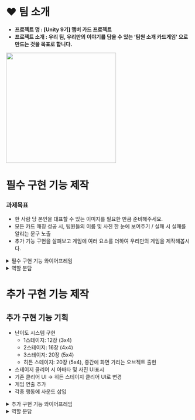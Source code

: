 # ❤ 팀 소개
- **프로젝트 명 :  [Unity 9기] 맴버 카드 프로젝트**
- **프로젝트 소개 :  우리 팀, 우리만의 이야기를 담을 수 있는 ‘팀원 소개 카드게임’ 으로 만드는 것을 목표로 합니다.**
<img src="https://github.com/user-attachments/assets/68e1279e-9c20-4b58-99f7-8ca8cf8c07b9" width="300" />



# 필수 구현 기능 제작
### 과제목표
    
- 한 사람 당 본인을 대표할 수 있는 이미지를 필요한 만큼 준비해주세요.
- 모든 카드 매칭 성공 시, 팀원들의 이름 및 사진 한 눈에 보여주기 / 실패 시 실패를 알리는 문구 노출
- 추가 기능 구현을 살펴보고 게임에 여러 요소를 더하여 우리만의 게임을 제작해봅시다.


<details>
<summary>필수 구현 기능 와이어프레임</summary>

![image](https://github.com/user-attachments/assets/a8869c53-8fb4-42c1-820a-92e9af98c90b)

</details>

<details>
<summary> 역할 분담 </summary>

1. 이준영 : StartScene, Audio(시작 화면, 화면 전환)
<details>
<summary> 작업물 </summary>
StageManager.cs
```csharp
int stage;

    public GameObject stage2;
    public GameObject stage3;
    public GameObject hiddenStage;

    private void Start()
    {
    	AudioManager.instance.BGMSound();

        stage = PlayerPrefs.GetInt("stageClear");

        if(stage >= 2)
        {
            stage2.SetActive(true);
        }
        if(stage >= 3)
        {
            stage3.SetActive(true);
        }
        if(stage >= 4)
        {
            hiddenStage.SetActive(true);
        }
    }

```
StageScene의 UI를 관리하기 위한 코드이다. PlayerPrefs에 저장된 나의 스테이지 클리어 기록을 가져와서 입장 가능한 stage를 표시한다.
BGMSound()가 있는 이유는 MainScene에서 실패한 후 돌아오면 사운드가 변경되지 않기 때문이다.
![image](https://github.com/user-attachments/assets/1279df3c-b9aa-45a5-bb8f-eaa18bf5abd8)

```csharp

    void Start()
    {
        PlayerPrefs.SetInt("stageClear",1);   //test Code
    }

```
게임의 클리어 기록을 초기화하기 위한 코드이다. StartScene에 있는 ResetCode 오브젝트를 활성화하고 실행하면 클리어 기록이 초기화 된다.
![image](https://github.com/user-attachments/assets/1933bbe6-d527-4eb1-8228-001a72ece823)

</details>

2. 한예준 : Card (랜덤 이미지 삽입)
3. 최홍진 : UI (시간 측정, 게임 종료 UI)
4. 송치웅 : GameManager (게임 진행에 필요한 C# 작성)
5. 윤지민 : Board (카드 랜덤 배치 및 뒤집기, 파괴)







</details>





















































# 추가 구현 기능 제작
## 추가 구현 기능 기획
- 난이도 시스템 구현
  - 1스테이지: 12장 (3x4)
  - 2스테이지: 16장 (4x4)
  - 3스테이지: 20장 (5x4)
  - 히든 스테이지: 20장 (5x4), 중간에 화면 가리는 오브젝트 출현
- 스테이지 클리어 시 아바타 및 사진 UI표시
- 기존 클리어 UI → 히든 스테이지 클리어 UI로 변경
- 게임 연출 추가
- 각종 행동에 사운드 삽입


</details>

<details>
<summary>추가 구현 기능 와이어프레임</summary>

![image (1)](https://github.com/user-attachments/assets/9bce4bca-68ec-476e-b479-f991524d396f)

[FigJam 링크](https://www.figma.com/board/kqfsLfo242uS1RmSHz0248/Welcome-to-FigJam?node-id=0-1&p=f&t=LT1XHxGTUypk7tS4-0)

</details>















<details>
<summary> 역할 분담 </summary>

## 1. 게임에 필요한 매니저 추가 작성
게임 매니저 추가기능 작성 (송치웅)
- 난이도 시스템 추가 (정보 값을 저장하여 다른 씬으로 전달)
- 각 스테이지에 60초 시간 제한 추가
- 게임 오버 시 점수와 스테이지 표기 추가
    
버튼 매니저 추가 (이준영)
-스테이지 이동 버튼, 게임 재시작 버튼 등 일괄 관리
<details>
<summary> 작업물 </summary>

Button.cs
```csharp
    AudioSource audioSource;
    public AudioClip clip;  //go sound

    private void Start()
    {
        audioSource = GetComponent<AudioSource>();
    }

    public void StartStage1()
    {
        //for GameManager and Board 
        PlayerPrefs.SetInt("stage", 1);	//1스테이지로 갈거야라고 GameManager에게 전달
        Time.timeScale = 1;	//timeScale이 1이어야 invoke가 실행 됨
        audioSource.PlayOneShot(clip);	//go sound 실행
        Invoke("StartGameInvoke", 0.5f);    //go sound를 들을 수 있게 0.5초의 간격
    }    
    public void StartStage2()
    {
        PlayerPrefs.SetInt("stage", 2);
        Time.timeScale = 1;
        audioSource.PlayOneShot(clip);
        Invoke("StartGameInvoke", 0.5f);
    }    
    public void StartStage3()
    {
        PlayerPrefs.SetInt("stage", 3);
        Time.timeScale = 1;
        audioSource.PlayOneShot(clip);
        Invoke("StartGameInvoke", 0.5f);
    }    
    public void StartStageHidden()
    {
        PlayerPrefs.SetInt("stage", 4);
        Time.timeScale = 1;
        audioSource.PlayOneShot(clip);
        Invoke("StartGameInvoke", 0.5f);
    }

    public void retryButton()
    {
        //현재 스테이지로 다시 간다고 GameManager 보내기
        PlayerPrefs.SetInt("stage", GameManager.Instance.getStage());
        SceneManager.LoadScene("MainScene");    //cat't play Invoke
    }

    public void stageButton()	//StageScene으로 넘어가는 코드
    {
        SceneManager.LoadScene("StageScene");
    }

    void StartGameInvoke()	//간격을 만들기 위한 인보크
    {
        SceneManager.LoadScene("MainScene");
    }

```
Button.cs는 Button을 관리하기 위해서 만든 스크립트이다. StartStage는 GameManager에게 현재 스테이지 정보를 넘기는 역할도 하고 있다.
Button이 한 스테이지에서 많이 있기도 하고 소리도 들어가야 하기 때문에 ButtonManager라는 오브젝트를 만들어서 관리하였다.

</details>

사운드 매니저 추가 (이준영)
- 카드를 클릭하거나 뒤집을 때, 게임이 시작될 때, 진행 중 성공 또는 실패 시 효과음을 삽입
- 타이머 시간이 촉박할 때, 게이머에게 경고하는 배경 음악으로 변경

<details>
<summary> 작업물 </summary>
AudioManager.cs
```csharp
//Singleton
    public static AudioManager instance;
    
    AudioSource audioSource;
    public AudioClip BGMClip;  //BGM
    public AudioClip timeOutClip;   //timeOut
    public AudioClip hurryUpSound;  //hurry up

    private void Awake()
    {
        if(instance == null)
        {
            instance = this;
            DontDestroyOnLoad(gameObject);
        }
        else
        {
            Destroy(gameObject);
        }

    }

    void Start()
    {
        audioSource = GetComponent<AudioSource>();

        BGMSound();
    }

    public void timeOutSound()
    {
        audioSource.PlayOneShot(hurryUpSound);  //one play
        audioSource.clip = timeOutClip;
        audioSource.Play(); //loop play
    }

    public void BGMSound()
    {
        audioSource.clip = BGMClip;
        audioSource.Play(); //loop play
    }


```
AudioManager.cs는 주로 BGM을 다루는 스크립트이다. 게임 시작 시에는 BGM이 나오지만 게임 플레이 중 20초 이내로 가게 되면 hurry up 사운드와 함께 째깍째깍하는 소리로 바뀌게하기 위해서 timeOutSound()함수를 만들었다.
AudioManager 오브젝트에는 AudioSource 컴포넌트의 loop를 true값으로 바꿔줘야 소리가 정상 작동 할 수 있다. 만약 이와 다른 방법으로 하고 싶다면 Start()함수에서 audioSource.loop = true; 를 추가하면 된다.

</details>

    
## 2. 게임에 연출 (한예준)
카드가 뒤집어지는 모습을 애니메이션으로 추가
- 카드를 클릭했을 때 애니메이션으로 Y축을 180도 회전
- 두 카드의 사진이 서로 같을 시 회전하며 소멸하는 애니메이션 추가
- 두 카드의 사진이 서로 다를 시
    
## 3. 스테이지 or 난이도 추가하기
카드의 개수가 늘어난 더 어려운 스테이지 구현(윤지민)
- 난이도 변수를 가져와 1줄씩 추가
- 1스테이지: 12장 (3×4) 이준영님 사진추가
- 2스테이지: 16장 (4×4) 한예준님, 윤지민님 사진추가
- 3스테이지: 20장 (5×4) 최홍진님, 송치웅님 사진추가
    
스테이지 선택, 구분 가능한 화면 제작 (최홍진)
- 와이어 프레임 기반으로 UI제작
    
## 4.히든 스테이지 구현하기
해금 조건  : 스테이지3을 20초 이상 남기고 클리어 (이준영)
- 3스테이지 클리어시 20초 조건을 확인하여 만족 못할시 난이도 변수값 - / 만족시 해금

<details>
<summary> 작업물 </summary>
게임 매니저는 내가 전부 만든게 아니라 내가 만든 부분만 적기로 하였다.
GameManager.cs
```csharp
public GameObject hiddenStageStart;	//히든 스테이크 클리어 조건 만족시 나오는 버튼
    public GameObject ink;	//히든 스테이지 시 생성되는 오브젝트
    //스테이지 클리어 마다 나오는 판넬이 다르기 때문에 배열로 구현
    public GameObject[] stageClearPanel = new GameObject[4];
	
    private void ShowClearUI()
    {
        if(stage == 3 && time <= 20)
        {	//히든 스테이크 오픈 조건에 맞으면 히든 스테이지로 바로 입장하는 버튼 생성
            hiddenStageStart.SetActive(false);
        }
        //배열로 구현된 클리어 판넬 
        stageClearPanel[stage-1].SetActive(true);
    }
    
    void Start()
    {
    	... 중략 ...
    	
        if(stage == 4)  //hidden stage
        {	//1.5초 마다 잉크 생성
            InvokeRepeating("MakeInk", 0.0f, 1.5f);
        }
    }
    
    void MakeInk()	//잉크 생성
    {
        Instantiate(ink);
    }

```
먼저 히든 스테이지를 구현하기 위해서 만든 코드 들이다. 3스테이지에서 남은 시간이 20초 이하 일 때 히든 스테이지로 넘어 갈 수 없게 버튼을 비활성화 시킨다.
그리고 만약 스테이지가 히든 스테이지(stage == 4)면 1.5초 마다 잉크가 생성 되게 설정 하였다.
```csharp
    bool time20 = true;
    
    AudioSource audioSource;	//소리 재생을 위한 클래스
    public AudioClip matchClip; //match sound
    public AudioClip notMatchClip;  //not match sound
    
    void Start()
    {	//오디오 소스 컴포넌트 가져오기
        audioSource = GetComponent<AudioSource>();
        
        ... 생략 ...
    }
    
    void Update()
    {
        GameStart();
    }
    
    public void GameStart()
	{
    	if (time < 0.0f)
    	{
			... 생략 ...
    	}
    	else if (time < 20.0f && time20)
    	{
       		AudioManager.instance.timeOutSound();
        	time20 = false;
    	}
    	else
    	{
        	... 생략 ...
    	}
    	... 생략 ...
	}
    
    
 	public void isMatched()
  	{
      	if (firstCard.idx == secondCard.idx)	//카드가 일치하면 
      	{
        	audioSource.PlayOneShot(matchClip);	//일치하는 소리
            ... 생략 ...
        }
        else	//일치하지 않으면
        {
        	audioSource.PlayOneShot(notMatchClip);	//일치하지 않는 소리
        }

```
다음은 사운드 기능이다. 남은 시간이 20초 미만이 되면 시간이 부족한 사운드로 변경을 해준다. 여기서 bool타입 변수로 해준 이유는 Update 함수에서 무한 반복 되면 소리가 첫 음만 계속 반복 되기 때문에 딱 한번만 실행 되도록 bool타입 변수로 조정 해주었다.
카드가 일치하면 일치하는 소리가 일치하지 않으면 일치하지 않는 소리가 재생되도록 넣어주었다.
```csharp
	int stage;
    
    public int getStage()	//현재 스테이지를 파악하고 넘겨주는 함수
    {						//Button.cs에선 GameManager에게 스테이지 정보를 넘기기 위해
    						//Board.cs에선 GameManager의 스테이지 정보를 받기 위해서 사용
        stage = PlayerPrefs.GetInt("stage");
        return stage;
    }
    
    void Start()
    {
		... 생략 ...
        getStage();	//이전 스테이지를 클리어하고 넘어오면 stage 변수가 초기화 되기 때문에 실행
		... 생략 ...
    }
    public void PlayerSaveData()
    {
    	//최고 클리어 기록 가져오기
        int bestStage = PlayerPrefs.GetInt("stageClear"); //히든 스테이지는 클리어 조건을 만족해야 함.
        if (stage == 3 && time <= 20)
        {
            stage--;
        }
        stage++;	//현재 스테이지를 클리어 했기 때문에 다음 스테이지까지 플레이 가능
        //최고 클리어 기록을 저장
        if (bestStage < stage)
        {
            bestStage = stage;
        }
        //최대 스테이지는 히든까지
        if(bestStage > 4)
        {
            bestStage = 4;
        }
		
        PlayerPrefs.SetInt("stageClear", bestStage);	//저장
        PlayerPrefs.Save();

    }

```
다음 기능은 스테이지 관리 기능이다. 플레이어 프리펩으로 스테이지를 관리하였다.
stage는 현재 스테이지를 말하고 stageClear는 내가 최대 플레이 가능한 스테이지를 말한다.

</details>

    
기본 베이스 스테이지 3에 중간 중간에 화면을 가리는 오브젝트 출현.
- 잉크(커지고 점점 사라지는 효과)프리팹 생성(최홍진)
<details>
<summary> 프리팹 </summary>
    
<img src="https://github.com/user-attachments/assets/340bbaad-f7ce-45d5-baaf-ebd15f95d30c" width="200" />

</details>

- 잉크 랜덤 드랍 (이준영)

<details>
<summary> 작업물 </summary>
```csharp
    
    void Start()
    {
        float x = Random.Range(-2.0f, 2.0f); // 랜덤 좌표값
        float y = Random.Range(-4.0f, 2.0f);

        transform.position = new Vector3(x, y, 0); //랜덤생성
        Destroy(gameObject,6.0f); //오브젝트 파괴
    }

```
</details>






<details>
<summary>트러블 슈팅</summary>



</details>






# 시연영상
## 필수기능 완성본 시연영상
<details>
<summary>게임진행</summary>

<img src="https://github.com/user-attachments/assets/a20a8476-f106-4137-a212-3f6d579540c5" width="300" />

</details>

## 추가기능 완성본 시연영상

<details>
<summary> 게임진행 </summary>

<img src="https://github.com/user-attachments/assets/28233523-ce94-4f85-8ca4-bf58b4409bb5" width="300" />

</details>

<details>
<summary> 난이도증가 </summary>

<img src="https://github.com/user-attachments/assets/7ae69a64-b6df-4327-954e-cff5d7ca0cae" width="300" />

</details>

<details>
<summary> 히든 스테이지 </summary>

[![게임 영상 보기](https://img.youtube.com/vi/rcHFXvefBkI/0.jpg)](https://www.youtube.com/shorts/rcHFXvefBkI)

</details>




----------------------------------- 접기 예제 ----------------------------------------------


<details>
<summary> 접기 </summary>

내용

</details>




코드 작성 하실분
```csharp

코드

```





<details>
<summary> 작업물 </summary>

```csharp

코드

```
</details>







